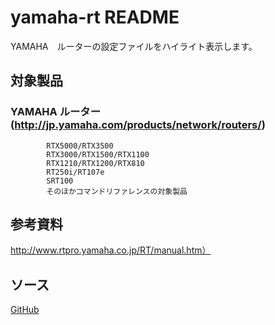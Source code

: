 # yamaha-rt README

YAMAHA　ルーターの設定ファイルをハイライト表示します。


## 対象製品
### YAMAHA ルーター(http://jp.yamaha.com/products/network/routers/)  
            RTX5000/RTX3500  
            RTX3000/RTX1500/RTX1100  
            RTX1210/RTX1200/RTX810  
            RT250i/RT107e  
            SRT100  
            そのほかコマンドリファレンスの対象製品


## 参考資料
http://www.rtpro.yamaha.co.jp/RT/manual.htm）

## ソース
[GitHub](https://github.com/hrst-jp/vscode.yamahart)
